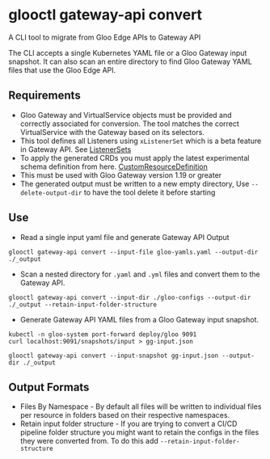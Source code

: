 # glooctl gateway-api convert 
A CLI tool to migrate from Gloo Edge APIs to Gateway API

The CLI accepts a single Kubernetes YAML file or a Gloo Gateway input snapshot. It can also scan an entire directory to find Gloo Gateway YAML files that use the Gloo Edge API. 

## Requirements
* Gloo Gateway and VirtualService objects must be provided and correctly associated for conversion. The tool matches the correct VirtualService with the Gateway based on its selectors.
* This tool defines all Listeners using `xListenerSet` which is a beta feature in Gateway API. See [ListenerSets](https://gateway-api.sigs.k8s.io/geps/gep-1713/)
* To apply the generated CRDs you must apply the latest experimental schema definition from here. [CustomResourceDefinition](https://github.com/kubernetes-sigs/gateway-api/blob/main/config/crd/experimental/gateway.networking.k8s.io_gateways.yaml)
* This must be used with Gloo Gateway version 1.19 or greater
* The generated output must be written to a new empty directory, Use `--delete-output-dir` to have the tool delete it before starting

## Use

* Read a single input yaml file and generate Gateway API Output

```shell
glooctl gateway-api convert --input-file gloo-yamls.yaml --output-dir ./_output
```

* Scan a nested directory for `.yaml` and `.yml` files and convert them to the Gateway API. 

```shell
glooctl gateway-api convert --input-dir ./gloo-configs --output-dir ./_output --retain-input-folder-structure
```

* Generate Gateway API YAML files from a Gloo Gateway input snapshot.

```shell
kubectl -n gloo-system port-forward deploy/gloo 9091
curl localhost:9091/snapshots/input > gg-input.json

glooctl gateway-api convert --input-snapshot gg-input.json --output-dir ./_output
```

## Output Formats

- Files By Namespace - By default all files will be written to individual files per resource in folders based on their respective namespaces.
- Retain input folder structure - If you are trying to convert a CI/CD pipeline folder structure you might want to retain the configs in the files they were converted from. To do this add `--retain-input-folder-structure`